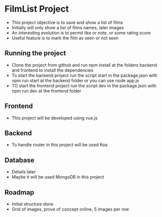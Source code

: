 # FilmList Project
- This project objective is to save and show a list of films
- Initially will only show a list of films names, later images
- An interesting evolution is to permit like or note, or some rating score
- Useful feature is to mark the film as seen or not seen


## Running the project
- Clone the project from github and run npm install at the folders backend and frontend to install the dependencies
- To start the backend project run the script start in the package.json with npm run start at the backend folder or you can use node app.js
- TO start the frontend project run  the script dev in the package.json with npm run dev at the frontend folder

## Frontend
- This project will be developed using vue.js

## Backend
- To handle router in this project will be used Koa

## Database
- Details later
- Maybe it will be used MongoDB in this project

## Roadmap
- Initial structure done
- Grid of images, prove of concept online, 5 images per row